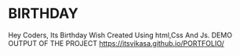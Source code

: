 # BIRTHDAY
Hey Coders, Its Birthday Wish Created Using html,Css And Js.
DEMO OUTPUT OF THE PROJECT
 https://itsvikasa.github.io/PORTFOLIO/
